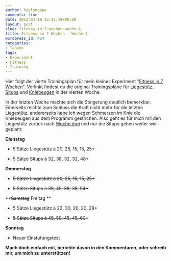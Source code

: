 ```yaml
---
author: hielsnoppe
comments: true
date: 2012-03-19 15:42:19+00:00
layout: post
slug: fitness-in-7-wochen-woche-4
title: Fitness in 7 Wochen - Woche 4
wordpress_id: 424
categories:
- Tanzen
tags:
- Experiment
- Fitness
- Training
---
```


Hier folgt der vierte Trainingsplan für mein kleines Experiment "[Fitness in 7 Wochen](http://hielsnoppe.wordpress.com/2012/02/22/fitness-in-7-wochen/)". Verlinkt findest du die original Trainingspläne für [Liegestütz](http://www.hundredpushups.com/week4.html), [Situps](http://www.twohundredsitups.com/week4.html) und [Kniebeugen](http://www.twohundredsquats.com/week4.html) in der vierten Woche.

In der letzten Woche machte sich die Steigerung deutlich bemerkbar. Einerseits reichte zum Schluss die Kraft nicht mehr für die letzten Liegestütz, andererseits habe ich wegen Schmerzen im Knie die Kniebeugen aus dem Programm gestrichen. Also geht es für mich mit den Liegestütz zurück nach [Woche drei](http://hielsnoppe.wordpress.com/2012/03/12/fitness-in-7-wochen-woche-3/) und nur die Situps gehen weiter wie geplant:





<!-- more -->

**Dienstag**



	
  * 5 Sätze Liegestütz à 20, 25, 15, 15, 25+

	
  * 5 Sätze Situps à 32, 38, 32, 32, 48+


<del>**Donnerstag**

</del>



	
  * <del>5 Sätze Liegestütz à 20, 25, 15, 15, 25+</del>

	
  * <del>5 Sätze Situps à 38, 45, 38, 38, 54+</del>


**<del>Samstag</del> Freitag
**



	
  * 5 Sätze Liegestütz à 22, 30, 20, 20, 28+

	
  * <del>5 Sätze Situps à 45, 50, 45, 45, 60+</del>


**Sonntag**



	
  * Neuer Einstufungstest


**Mach doch einfach mit, berichte davon in den Kommentaren, oder schreib mir, um mich zu unterstützen!**
